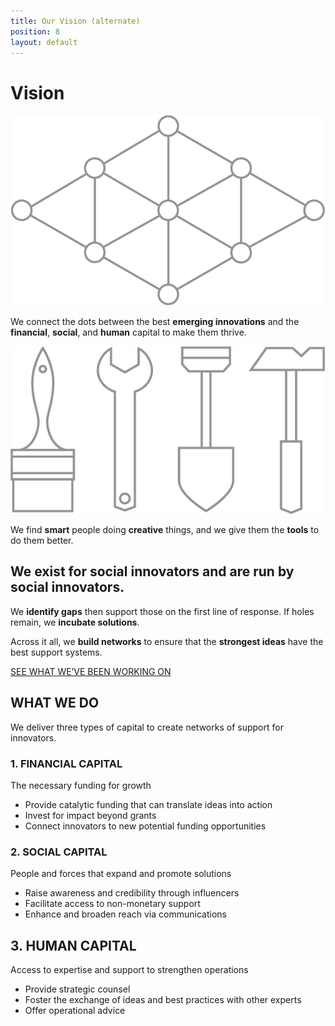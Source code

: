 ```yaml
---
title: Our Vision (alternate)
position: 8
layout: default
---
```


# Vision

![](/assets/img/vision_lattice@x2.png)

We connect the dots between the best **emerging innovations** and the **financial**, **social**, and **human** capital to make them thrive.

![](/assets/img/vision_tools@x2.png)

We find **smart** people doing **creative** things, and we give them the **tools** to do them better.

## We exist for social innovators and are run by social innovators.

We **identify gaps** then support those on the first line of response. If holes remain, we **incubate solutions**.

Across it all, we **build networks** to ensure that the **strongest ideas** have the best support systems.

[SEE WHAT WE’VE BEEN WORKING ON](/initiatives/)

## WHAT WE DO

We deliver three types of capital to create networks of support for innovators.

### 1. FINANCIAL CAPITAL

The necessary funding for growth

* Provide catalytic funding that can translate ideas into action
* Invest for impact beyond grants 
* Connect innovators to new potential funding opportunities

### 2. SOCIAL CAPITAL

People and forces that expand and promote solutions

* Raise awareness and credibility through influencers
* Facilitate access to non\-monetary support 
* Enhance and broaden reach via communications

## 3. HUMAN CAPITAL

Access to expertise and support to strengthen operations

* Provide strategic counsel
* Foster the exchange of ideas and best practices with other experts
* Offer operational advice
